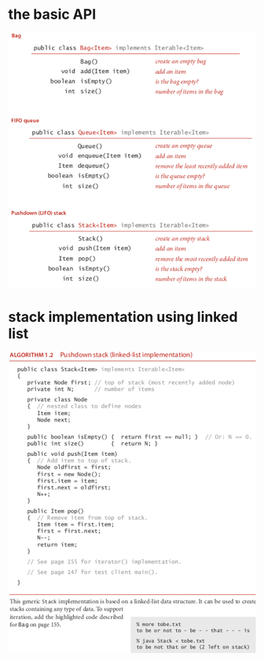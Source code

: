 # the basic API

![Image](img/the_bag_stack_queue_api.png "the bag stack queue api image")

# stack implementation using linked list

![Image](img/stack_implementation.png "stack implementation image")

